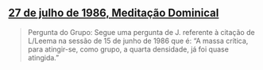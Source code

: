 ## [27 de julho de 1986, Meditação Dominical](pt/1986/1986_0727)


> Pergunta do Grupo: Segue uma pergunta de J. referente à citação de L/Leema na sessão de 15 de junho de 1986 que é: “A massa crítica, para atingir-se, como grupo, a quarta densidade, já foi quase atingida.”

[<i class="fas fa-file-pdf"></i>](http://llresearch.org/transcripts/issues/1986_portuguese/1986_0727.pdf) [<i class="fas fa-external-link-alt"></i>](http://llresearch.org/transcripts/issues/1986_portuguese/1986_0727.aspx)
 